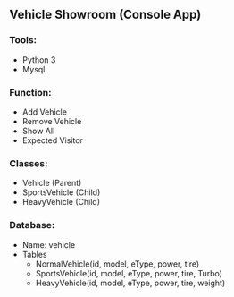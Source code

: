 ## Vehicle Showroom (Console App)
### Tools:
- Python 3
- Mysql

### Function:
- Add Vehicle
- Remove Vehicle
- Show All
- Expected Visitor

### Classes:
- Vehicle (Parent)
- SportsVehicle (Child)
- HeavyVehicle (Child)

### Database:
- Name: vehicle
- Tables
    - NormalVehicle(id, model, eType, power, tire)
    - SportsVehicle(id, model, eType, power, tire, Turbo)
    - HeavyVehicle(id, model, eType, power, tire, weight)
